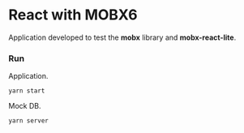 # React with MOBX6

Application developed to test the **mobx** library and **mobx-react-lite**.


### Run

Application.
```
yarn start
```

Mock DB.

```
yarn server
```

